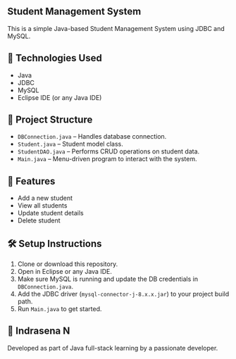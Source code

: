 ## Student Management System

This is a simple Java-based Student Management System using JDBC and MySQL.

## 🔧 Technologies Used
- Java
- JDBC
- MySQL
- Eclipse IDE (or any Java IDE)

## 📂 Project Structure
- `DBConnection.java` – Handles database connection.
- `Student.java` – Student model class.
- `StudentDAO.java` – Performs CRUD operations on student data.
- `Main.java` – Menu-driven program to interact with the system.

## 🚀 Features
- Add a new student
- View all students
- Update student details
- Delete student

## 🛠 Setup Instructions
1. Clone or download this repository.
2. Open in Eclipse or any Java IDE.
3. Make sure MySQL is running and update the DB credentials in `DBConnection.java`.
4. Add the JDBC driver (`mysql-connector-j-8.x.x.jar`) to your project build path.
5. Run `Main.java` to get started.

## 📌 Indrasena N
Developed as part of Java full-stack learning by a passionate developer.

